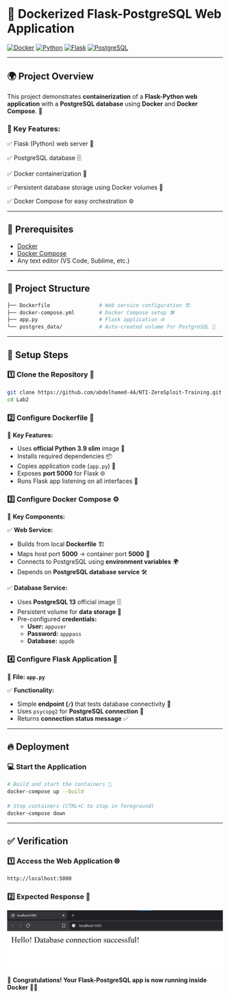 # 🐳 Dockerized Flask-PostgreSQL Web Application

[![Docker](https://img.shields.io/badge/Docker-2CA5E0?style=flat&logo=docker&logoColor=white)](https://www.docker.com/)
[![Python](https://img.shields.io/badge/Python-3.9-blue.svg)](https://www.python.org/)
[![Flask](https://img.shields.io/badge/Flask-2.0.1-green.svg)](https://flask.palletsprojects.com/)
[![PostgreSQL](https://img.shields.io/badge/PostgreSQL-13-brightgreen.svg)](https://www.postgresql.org/)

---

## 🌍 Project Overview
This project demonstrates **containerization** of a **Flask-Python web application** with a **PostgreSQL database** using **Docker** and **Docker Compose**. 🚀

### 📌 Key Features:
✅ Flask (Python) web server 🐍

✅ PostgreSQL database 🗄️

✅ Docker containerization 🐳

✅ Persistent database storage using Docker volumes 💾

✅ Docker Compose for easy orchestration ⚙️

---

## 🔧 Prerequisites
- [Docker](https://docs.docker.com/get-docker/)
- [Docker Compose](https://docs.docker.com/compose/install/)
- Any text editor (VS Code, Sublime, etc.)

---

## 📂 Project Structure
```bash
├── Dockerfile                # Web service configuration 🏗️
├── docker-compose.yml        # Docker Compose setup 🛠️
├── app.py                    # Flask application 🌐
└── postgres_data/            # Auto-created volume for PostgreSQL 🔄
```

---

## 🚀 Setup Steps

### 1️⃣ Clone the Repository 📝
```bash
git clone https://github.com/abdelhamed-4A/NTI-ZeroSploit-Training.git
cd Lab2
```

### 2️⃣ Configure Dockerfile 🐳
📌 **Key Features:**
- Uses **official Python 3.9 slim** image 🐍
- Installs required dependencies 📦
- Copies application code (`app.py`) 📝
- Exposes **port 5000** for Flask 🌐
- Runs Flask app listening on all interfaces 🎯

### 3️⃣ Configure Docker Compose ⚙️
📌 **Key Components:**

✅ **Web Service:**
- Builds from local **Dockerfile** 🏗️
- Maps host port **5000** → container port **5000** 🔗
- Connects to PostgreSQL using **environment variables** 🌍
- Depends on **PostgreSQL database service** 🛠️

✅ **Database Service:**
- Uses **PostgreSQL 13** official image 🗄️
- Persistent volume for **data storage** 💾
- Pre-configured **credentials:**
  - **User:** `appuser`
  - **Password:** `apppass`
  - **Database:** `appdb`

### 4️⃣ Configure Flask Application 🐍
📌 **File: `app.py`**

✅ **Functionality:**
- Simple **endpoint (`/`)** that tests database connectivity 🔄
- Uses `psycopg2` for **PostgreSQL connection** 🔗
- Returns **connection status message** ✅

---

## 🔥 Deployment
### 💻 Start the Application
```bash
# Build and start the containers 🚀
docker-compose up --build

# Stop containers (CTRL+C to stop in foreground)
docker-compose down
```

---

## ✅ Verification
### 1️⃣ Access the Web Application 🌐
```bash
http://localhost:5000
```

### 2️⃣ Expected Response 📸
![image](./images/local-host.png)

🎉 **Congratulations! Your Flask-PostgreSQL app is now running inside Docker** 🐳🔥

